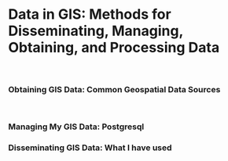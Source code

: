 <html lang="en-US">

<head>
    <meta charset='utf-8'>
    <meta http-equiv= "X-UA-Compatible" content="IE=edge">
    <meta name="viewport" content="width=device-width,maximum-scale=2">
    <style>

  h3{
  text-align: center;
  }
  
  .tablecenter {
  margin-left: auto;
  margin-right: auto;
  }
  
  figure figcaption {
  text-align: center; 
  }

  </style>

  </head>

  <body> 

<h1> Data in GIS: Methods for Disseminating, Managing, Obtaining, and Processing Data </h1> <br>

<h3> Obtaining GIS Data: Common Geospatial Data Sources </h3> <br>

<h3> Managing My GIS Data: Postgresql </h3 <br>

<h3> Disseminating GIS Data: What I have used  </h3> <br>



  </body>

  </html>
